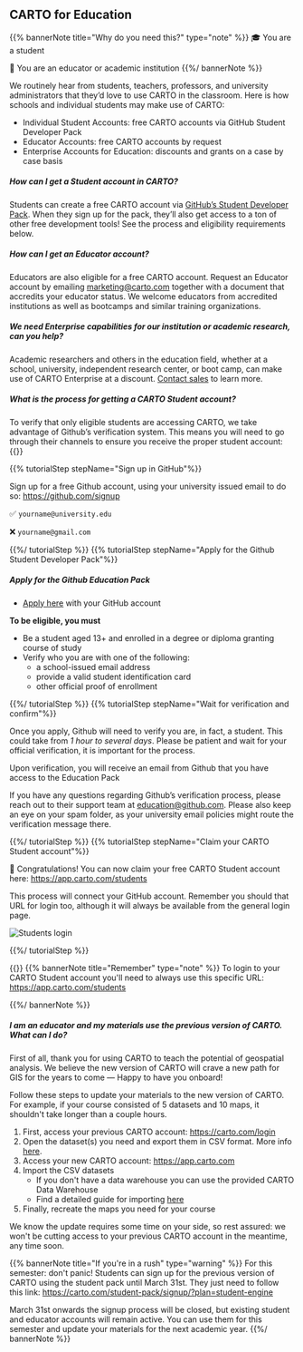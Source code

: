 ## CARTO for Education

<!-- Using level 5 headers to avoid the title being listed in the tree -->
{{% bannerNote title="Why do you need this?" type="note" %}}
🎓 You are a student

🏫 You are an educator or academic institution
{{%/ bannerNote %}}

We routinely hear from students, teachers, professors, and university administrators that they’d love to use CARTO in the classroom. Here is how schools and individual students may make use of CARTO:

- Individual Student Accounts: free CARTO accounts via GitHub Student Developer Pack
- Educator Accounts: free CARTO accounts by request
- Enterprise Accounts for Education: discounts and grants on a case by case basis


##### How can I get a Student account in CARTO? 
Students can create a free CARTO account via [GitHub’s Student Developer Pack](http://education.github.com/pack). When they sign up for the pack, they’ll also get access to a ton of other free development tools! See the process and eligibility requirements below.


##### How can I get an Educator account? 
Educators are also eligible for a free CARTO account. Request an Educator account by emailing marketing@carto.com together with a document that accredits your educator status. We welcome educators from accredited institutions as well as bootcamps and similar training organizations.

##### We need Enterprise capabilities for our institution or academic research, can you help?
Academic researchers and others in the education field, whether at a school, university, independent research center, or boot camp, can make use of CARTO Enterprise at a discount. [Contact sales](https://carto.com/#request-demo) to learn more.

##### What is the process for getting a CARTO Student account? 

To verify that only eligible students are accessing CARTO, we take advantage of Github’s verification system. This means you will need to go through their channels to ensure you receive the proper student account:
{{<interactiveTutorial>}}

{{% tutorialStep stepName="Sign up in GitHub"%}}

Sign up for a free Github account, using your university issued email to do so: https://github.com/signup

✅ `yourname@university.edu`

❌ `yourname@gmail.com`


{{%/ tutorialStep %}}
{{% tutorialStep stepName="Apply for the Github Student Developer Pack"%}}

##### Apply for the Github Education Pack

- [Apply here](https://education.github.com/pack) with your GitHub account


**To be eligible, you must**

- Be a student aged 13+ and enrolled in a degree or diploma granting course of study
- Verify who you are with one of the following:
    - a school-issued email address
    - provide a valid student identification card
    - other official proof of enrollment


{{%/ tutorialStep %}}
{{% tutorialStep stepName="Wait for verification and confirm"%}}

Once you apply, Github will need to verify you are, in fact, a student. This could take from *1 hour to several days*. Please be patient and wait for your official verification, it is important for the process.

Upon verification, you will receive an email from Github that you have access to the Education Pack

If you have any questions regarding Github’s verification process, please reach out to their support team at education@github.com. Please also keep an eye on your spam folder, as your university email policies might route the verification message there.


{{%/ tutorialStep %}}
{{% tutorialStep stepName="Claim your CARTO Student account"%}}

🎉 Congratulations! You can now claim your free CARTO Student account here: https://app.carto.com/students

This process will connect your GitHub account. Remember you should that URL for login too, although it will always be available from the general login page.

![Students login](/img/faqs/student-login.png)  


{{%/ tutorialStep %}}

{{</interactiveTutorial>}}
{{% bannerNote title="Remember" type="note" %}}
To login to your CARTO Student account you'll need to always use this specific URL: https://app.carto.com/students

{{%/ bannerNote %}}

##### I am an educator and my materials use the previous version of CARTO. What can I do?

First of all, thank you for using CARTO to teach the potential of geospatial analysis. We believe the new version of CARTO will crave a new path for GIS for the years to come — Happy to have you onboard!

Follow these steps to update your materials to the new version of CARTO. For example, if your course consisted of 5 datasets and 10 maps, it shouldn't take longer than a couple hours.

1. First, access your previous CARTO account: https://carto.com/login
2. Open the dataset(s) you need and export them in CSV format. More info [here](https://carto.com/help/tutorials/export-data-guide/).
3. Access your new CARTO account: https://app.carto.com
4. Import the CSV datasets
    - If you don't have a data warehouse you can use the provided CARTO Data Warehouse
    - Find a detailed guide for importing [here](/carto-user-manual/data-explorer/importing-data/)
5. Finally, recreate the maps you need for your course

We know the update requires some time on your side, so rest assured: we won't be cutting access to your previous CARTO account in the meantime, any time soon.

{{% bannerNote title="If you're in a rush" type="warning" %}}
For this semester: don't panic! Students can sign up for the previous version of CARTO using the student pack until March 31st. They just need to follow this link: https://carto.com/student-pack/signup/?plan=student-engine

March 31st onwards the signup process will be closed, but existing student and educator accounts will remain active. You can use them for this semester and update your materials for the next academic year.
{{%/ bannerNote %}}

    



